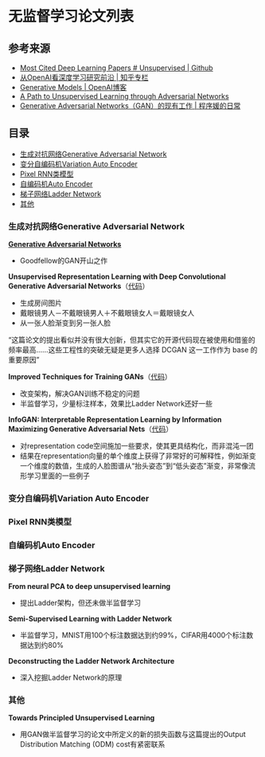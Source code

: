 # 无监督学习论文列表

## 参考来源
- [Most Cited Deep Learning Papers # Unsupervised | Github](https://github.com/terryum/awesome-deep-learning-papers#unsupervised)
- [从OpenAI看深度学习研究前沿 | 知乎专栏](https://zhuanlan.zhihu.com/p/20924929?f3fb8ead20=2fe7890562ecdbf5998ce5a6c0a1ba08)
- [Generative Models | OpenAI博客](https://openai.com/blog/generative-models/)
- [A Path to Unsupervised Learning through Adversarial Networks](https://code.facebook.com/posts/1587249151575490/a-path-to-unsupervised-learning-through-adversarial-networks/)
- [Generative Adversarial Networks（GAN）的现有工作 | 程序媛的日常](http://chuansong.me/n/317902651864)

## 目录
- [生成对抗网络Generative Adversarial Network](#生成对抗网络generative-adversarial-network)
- [变分自编码机Variation Auto Encoder](#变分自编码机variation-auto-encoder)
- [Pixel RNN类模型](#pixel-rnn类模型)
- [自编码机Auto Encoder](#自编码机auto-encoder)
- [梯子网络Ladder Network](#梯子网络ladder-network)
- [其他](#其他)

### 生成对抗网络Generative Adversarial Network

[**Generative Adversarial Networks**](https://www.google.com/url?sa=t&rct=j&q=&esrc=s&source=web&cd=1&cad=rja&uact=8&ved=0ahUKEwjuloXYjK3OAhUKzGMKHaKxBC0QFggjMAA&url=http%3A%2F%2Farxiv.org%2Fabs%2F1406.2661&usg=AFQjCNFS1L_w3b2OCDuQ6-mYYyJS8QY6zg&sig2=95g44Ovfcoqohs3mP2lTqg)
- Goodfellow的GAN开山之作

**Unsupervised Representation Learning with Deep Convolutional Generative Adversarial Networks**（[代码](https://github.com/Newmu/dcgan_code)）
- 生成房间图片
- 戴眼镜男人－不戴眼镜男人＋不戴眼镜女人＝戴眼镜女人
- 从一张人脸渐变到另一张人脸

“这篇论文的提出看似并没有很大创新，但其实它的开源代码现在被使用和借鉴的频率最高……这些工程性的突破无疑是更多人选择 DCGAN 这一工作作为 base 的重要原因”

**Improved Techniques for Training GANs**（[代码](https://github.com/openai/improved-gan)）
- 改变架构，解决GAN训练不稳定的问题
- 半监督学习，少量标注样本，效果比Ladder Network还好一些

**InfoGAN: Interpretable Representation Learning by Information Maximizing Generative Adversarial Nets**（[代码](https://github.com/openai/InfoGAN)）
- 对representation code空间施加一些要求，使其更具结构化，而非混沌一团
- 结果在representation向量的单个维度上获得了非常好的可解释性，例如渐变一个维度的数值，生成的人脸图谱从“抬头姿态”到“低头姿态”渐变，非常像流形学习里面的一些例子

### 变分自编码机Variation Auto Encoder

### Pixel RNN类模型

### 自编码机Auto Encoder

### 梯子网络Ladder Network

**From neural PCA to deep unsupervised learning**
- 提出Ladder架构，但还未做半监督学习

**Semi-Supervised Learning with Ladder Network**
- 半监督学习，MNIST用100个标注数据达到约99%，CIFAR用4000个标注数据达到约80%

**Deconstructing the Ladder Network Architecture**
- 深入挖掘Ladder Network的原理

### 其他

**Towards Principled Unsupervised Learning**
- 用GAN做半监督学习的论文中所定义的新的损失函数与这篇提出的Output Distribution Matching (ODM) cost有紧密联系
